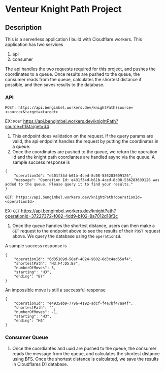 # Venteur Knight Path Project

## Description

This is a serverless application I build with Cloudflare workers. This application has two services

1. api
2. consumer

The api handles the two requests required for this project, and pushes the coordinates to a queue. Once results are pushed to the queue, the consumer reads from the queue, calculates the shortest distance if possible, and then saves results to the database.

### API

`POST: https://api.bengimbel.workers.dev/knightPath?source=<source>&target=<target>`

EX: `POST` https://api.bengimbel.workers.dev/knightPath?source=h1&target=d4

1. This endpoint does validation on the request. If the query params are valid, the api endpoint handles the request by putting the coordinates in a queue.
2. Once the coordinates are pushed to the queue, we return the operation id and the knight path coordiantes are handled async via the queue.
   A sample success response is

```
{
    "operationId": "e401f34d-b61b-4ced-8c08-536283609126",
    "message": "Operation Id: e401f34d-b61b-4ced-8c08-536283609126 was added to the queue. Please query it to find your results."
}
```

`GET: https://api.bengimbel.workers.dev/knightPath?operationId=<operationId>`

EX: `GET` https://api.bengimbel.workers.dev/knightPath?operationId=37227372-f082-4dd9-b102-8a7012d18f3c

1. Once the queue handles the shortest distance, users can then make a `GET` request to the endpoint above to see the results of their `POST` request above. We query the database using the `operationId`.

A sample success response is

```
{
    "operationId": "6d35109d-58af-4024-9602-6d3c4ad65af4",
    "shortestPath": "H3:F4:D5:E7",
    "numberOfMoves": 3,
    "starting": "H3",
    "ending": "E7"
}
```

An impossible move is still a successful response

```
{
    "operationId": "e4935eb9-779a-4192-adcf-f4a7bf47aa4f",
    "shortestPath": "",
    "numberOfMoves": -1,
    "starting": "H3",
    "ending": "H4"
}
```

### Consumer Queue

1. Once the coordiantes and uuid are pushed to the queue, the consumer reads the message from the queue, and calculates the shortest distance using BFS. Once the shortest distance is calculated, we save the results in Cloudflares D1 database.
